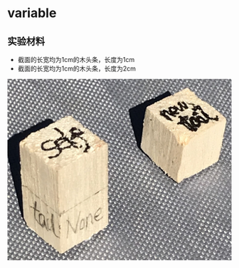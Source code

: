 # variable

## 实验材料

- 截面的长宽均为1cm的木头条，长度为1cm
- 截面的长宽均为1cm的木头条，长度为2cm

![](/images/用实体模型表达编程过程中的基本组件/variable/variable01.jpg)
